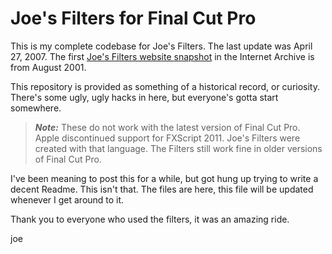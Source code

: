 # Joe's Filters for Final Cut Pro

This is my complete codebase for Joe's Filters. The last update was April 27, 2007. The first [Joe's Filters website snapshot][wayback 2001] in the Internet Archive is from August 2001.

This repository is provided as something of a historical record, or curiosity. There's some ugly, ugly hacks in here, but everyone's gotta start somewhere. 


> ***Note:*** These do not work with the latest version of Final Cut Pro. Apple discontinued support for FXScript 2011. Joe's Filters were created with that language. The Filters still work fine in older versions of Final Cut Pro. 


I've been meaning to post this for a while, but got hung up trying to write a decent Readme. This isn't that. The files are here, this file will be updated whenever I get around to it.

Thank you to everyone who used the filters, it was an amazing ride. 

joe


[wayback 2001]: https://web.archive.org/web/20010801182429/http://joemaller.com/fcp/joes_filters.shtml
